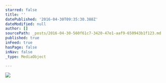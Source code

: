 ```yaml
---
starred: false
title: ''
datePublished: '2016-04-30T09:35:30.388Z'
dateModified: null
author: []
sourcePath: _posts/2016-04-30-560f61c7-3420-47e1-aaf9-650943b1f123.md
published: true
inFeed: true
hasPage: false
inNav: false
_type: MediaObject

---
```

![](https://the-grid-user-content.s3-us-west-2.amazonaws.com/e0539812-7f13-4975-8d2f-2d58a7575a68.jpg)